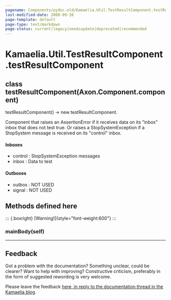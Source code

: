 ```yaml
---
pagename: Components/pydoc.old/Kamaelia.Util.TestResultComponent.testResultComponent
last-modified-date: 2008-09-20
page-template: default
page-type: text/markdown
page-status: current|legacy|needsupdate|deprecated|recommended
---
```

Kamaelia.Util.TestResultComponent.testResultComponent
=====================================================

class testResultComponent(Axon.Component.component)
---------------------------------------------------

testResultComponent() -\> new testResultComponent.

Component that raises an AssertionError if it receives data on its
\"inbox\" inbox that does not test true. Or raises a StopSystemException
if a StopSystem message is received on its \"control\" inbox.

#### Inboxes

-   control : StopSystemException messages
-   inbox : Data to test

#### Outboxes

-   outbox : NOT USED
-   signal : NOT USED

Methods defined here
--------------------

::: {.boxright}
[Warning!]{style="font-weight:600"}
:::

### mainBody(self)

------------------------------------------------------------------------

Feedback
--------

Got a problem with the documentation? Something unclear, could be
clearer? Want to help with improving? Constructive criticism, preferably
in the form of suggested rewording is very welcome.

Please leave the feedback [here, in reply to the documentation thread in
the Kamaelia
blog](http://kamaelia.sourceforge.net/cgi-bin/blog/blog.cgi?rm=addpostcomment&postid=1131454685).
